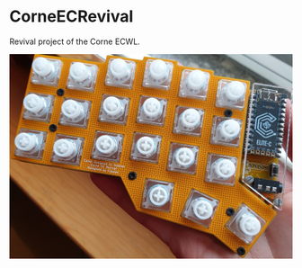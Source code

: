 # CorneECRevival
 Revival project of the Corne ECWL.

![](https://github.com/Cipulot/CorneECRevival/blob/main/Docs/images/corne_hold.jpg?raw=true)
